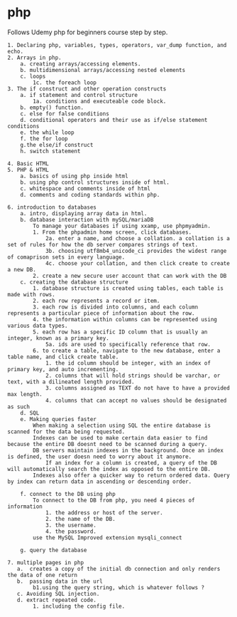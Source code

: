 # php
Follows Udemy php for beginners course step by step.

    1. Declaring php, variables, types, operators, var_dump function, and echo.
    2. Arrays in php.
        a. creating arrays/accessing elements.
        b. multidimensional arrays/accessing nested elements
        c. loops
            1c. the foreach loop
    3. The if construct and other operation constructs 
        a. if statement and control structure
            1a. conditions and executeable code block.
        b. empty() function.
        c. else for false conditions
        d. conditional operators and their use as if/else statement conditions
        e. the while loop
        f. the for loop
        g.the else/if construct
        h. switch statement

    4. Basic HTML
    5. PHP & HTML
        a. basics of using php inside html
        b. using php control structures inside of html.
        c. whitespace and comments inside of html
        d. comments and coding standards within php.

    6. introduction to databases
        a. intro, displaying array data in html.
        b. database interaction with mySQL/mariaDB
            To manage your databases if using xxamp, use phpmyadmin.
            1. From the phpadmin home screen, click databases.
                2a. enter a name, and choose a collation. a collation is a set of rules for how the db server compares strings of text. 
                3b. choosing utf8mb4_unicode_ci provides the widest range of comaprison sets in every language.
                4c. choose your collation, and then click create to create a new DB.
            2. create a new secure user account that can work with the DB
        c. creating the database structure
            1. database structure is created using tables, each table is made with rows.
            2. each row represents a record or item. 
            3. each row is divided into columns, and each column represents a particular piece of information about the row. 
            4. the information within columns can be represented using various data types. 
            5. each row has a specific ID column that is usually an integer, known as a primary key.
                5a. ids are used to specifically reference that row. 
            6. to create a table, navigate to the new database, enter a table name, and click create table. 
                1. the id column should be integer, with an index of primary key, and auto incrementing.
                2. columns that will hold strings should be varchar, or text, with a dilineated length provided. 
                3. columns assigned as TEXT do not have to have a provided max length. 
                4. columns that can accept no values should be designated as such
        d. SQL
        e. Making queries faster
            When making a selection using SQL the entire database is scanned for the data being requested.
            Indexes can be used to make certain data easier to find because the entire DB doesnt need to be scanned during a query. 
            DB servers maintain indexes in the background. Once an index is defined, the user doesn need to worry about it anymore. 
                If an index for a column is created, a query of the DB will automatically search the index as opposed to the entire DB.
            Indexes also offer a quicker way to return ordered data. Query by index can return data in ascending or descending order. 
            
        f. connect to the DB using php
            To connect to the DB from php, you need 4 pieces of information
                1. the address or host of the server.
                2. the name of the DB.
                3. the username.
                4. the password.
            use the MySQL Improved extension mysqli_connect

        g. query the database

    7. multiple pages in php
       a.  creates a copy of the initial db connection and only renders the data of one return
       b.  passing data in the url 
            b1.using the query string, which is whatever follows ?
       c. Avoiding SQL injection.
       d. extract repeated code. 
            1. including the config file. 
